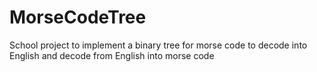 # MorseCodeTree
School project to implement a binary tree for morse code to decode into English and decode from English into morse code
